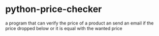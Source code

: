 # python-price-checker
a program that can verify the price of a product an send an email if the price dropped below or it is equal with the wanted price

